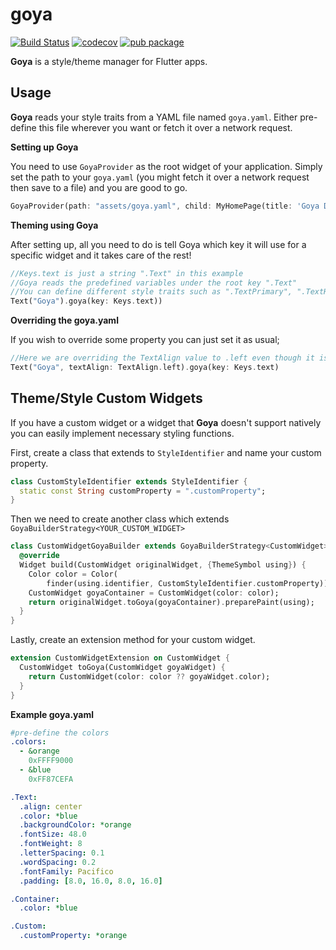
# goya
 
[![Build Status](https://travis-ci.com/kaanbiryol/goya.svg?branch=master)](https://travis-ci.com/kaanbiryol/goya)
[![codecov](https://codecov.io/gh/kaanbiryol/goya/branch/master/graph/badge.svg)](https://codecov.io/gh/kaanbiryol/goya)
[![pub package](https://img.shields.io/pub/v/goya.svg)](https://pub.dev/packages/goya)

**Goya** is a style/theme manager for Flutter apps.

## Usage
**Goya** reads your style traits from a YAML file named `goya.yaml`. Either pre-define this file wherever you want or fetch it over a network request.

**Setting up Goya**

You need to use `GoyaProvider` as the root widget of your application. Simply set the path to your `goya.yaml` (you might fetch it over a network request then save to a file) and you are good to go.

```dart
GoyaProvider(path: "assets/goya.yaml", child: MyHomePage(title: 'Goya Demo')),
```

**Theming using Goya** 

After setting up, all you need to do is tell Goya which key it will use for a specific widget and it takes care of the rest!

```dart
//Keys.text is just a string ".Text" in this example
//Goya reads the predefined variables under the root key ".Text"
//You can define different style traits such as ".TextPrimary", ".TextHeader" etc. in goya.yaml
Text("Goya").goya(key: Keys.text))
```

**Overriding the goya.yaml**

If you wish to override some property you can just set it as usual;

```dart
//Here we are overriding the TextAlign value to .left even though it is predefined as .center in our goya.yaml
Text("Goya", textAlign: TextAlign.left).goya(key: Keys.text)
```

## Theme/Style Custom Widgets

If you have a custom widget or a widget that **Goya** doesn't support natively you can easily implement necessary styling functions.

First, create a class that extends to `StyleIdentifier` and name your custom property.

```dart
class CustomStyleIdentifier extends StyleIdentifier {
  static const String customProperty = ".customProperty";
}
```

Then we need to create another class which  extends `GoyaBuilderStrategy<YOUR_CUSTOM_WIDGET>`

```dart
class CustomWidgetGoyaBuilder extends GoyaBuilderStrategy<CustomWidget> {
  @override
  Widget build(CustomWidget originalWidget, {ThemeSymbol using}) {
    Color color = Color(
        finder(using.identifier, CustomStyleIdentifier.customProperty));
    CustomWidget goyaContainer = CustomWidget(color: color);
    return originalWidget.toGoya(goyaContainer).preparePaint(using);
  }
}
```

Lastly, create an extension method for your custom widget.
```dart
extension CustomWidgetExtension on CustomWidget {
  CustomWidget toGoya(CustomWidget goyaWidget) {
    return CustomWidget(color: color ?? goyaWidget.color);
  }
}
```
**Example goya.yaml**
```yaml
#pre-define the colors
.colors:
  - &orange
    0xFFFF9000
  - &blue
    0xFF87CEFA

.Text:
  .align: center
  .color: *blue
  .backgroundColor: *orange
  .fontSize: 48.0
  .fontWeight: 8
  .letterSpacing: 0.1
  .wordSpacing: 0.2
  .fontFamily: Pacifico
  .padding: [8.0, 16.0, 8.0, 16.0]

.Container:
  .color: *blue

.Custom:
  .customProperty: *orange

```
